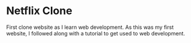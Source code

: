 # Netflix Clone
First clone website as I learn web development.
As this was my first website, I followed along with a tutorial to get used to web development.
